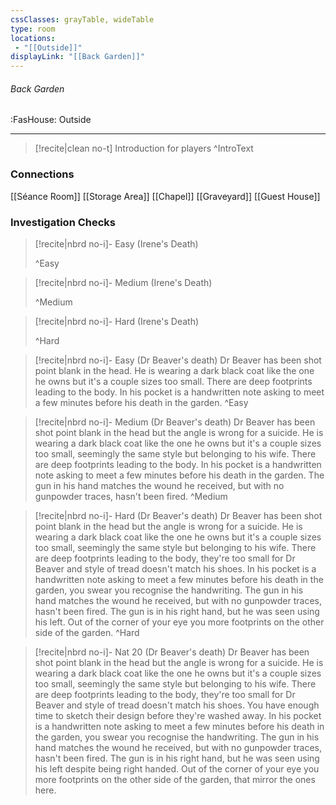 ```yaml
---
cssClasses: grayTable, wideTable
type: room
locations:
 - "[[Outside]]"
displayLink: "[[Back Garden]]"
---
```

###### Back Garden
<span class="sub2">:FasHouse: Outside</span>

---

> [!recite|clean no-t]
>	Introduction for players
>^IntroText
	
### Connections
[[Séance Room]]
[[Storage Area]]
[[Chapel]]
[[Graveyard]]
[[Guest House]]

### Investigation Checks

> [!recite|nbrd no-i]- Easy (Irene's Death)
>	
>^Easy

> [!recite|nbrd no-i]- Medium (Irene's Death)
>	
>^Medium

> [!recite|nbrd no-i]- Hard (Irene's Death)
>	
>^Hard

> [!recite|nbrd no-i]- Easy (Dr Beaver's death)
>	Dr Beaver has been shot point blank in the head. He is wearing a dark black coat like the one he owns but it's a couple sizes too small. There are deep footprints leading to the body. In his pocket is a handwritten note asking to meet a few minutes before his death in the garden.
>^Easy

> [!recite|nbrd no-i]- Medium (Dr Beaver's death)
>	Dr Beaver has been shot point blank in the head but the angle is wrong for a suicide. He is wearing a dark black coat like the one he owns but it's a couple sizes too small, seemingly the same style but belonging to his wife. There are deep footprints leading to the body. In his pocket is a handwritten note asking to meet a few minutes before his death in the garden. The gun in his hand matches the wound he received, but with no gunpowder traces, hasn't been fired.
>^Medium

> [!recite|nbrd no-i]- Hard (Dr Beaver's death)
>	Dr Beaver has been shot point blank in the head but the angle is wrong for a suicide. He is wearing a dark black coat like the one he owns but it's a couple sizes too small, seemingly the same style but belonging to his wife. There are deep footprints leading to the body, they're too small for Dr Beaver and style of tread doesn't match his shoes. In his pocket is a handwritten note asking to meet a few minutes before his death in the garden, you swear you recognise the handwriting. The gun in his hand matches the wound he received, but with no gunpowder traces, hasn't been fired. The gun is in his right hand, but he was seen using his left. Out of the corner of your eye you more footprints on the other side of the garden.
>^Hard

> [!recite|nbrd no-i]- Nat 20 (Dr Beaver's death)
>	Dr Beaver has been shot point blank in the head but the angle is wrong for a suicide. He is wearing a dark black coat like the one he owns but it's a couple sizes too small, seemingly the same style but belonging to his wife. There are deep footprints leading to the body, they're too small for Dr Beaver and style of tread doesn't match his shoes. You have enough time to sketch their design before they're washed away. In his pocket is a handwritten note asking to meet a few minutes before his death in the garden, you swear you recognise the handwriting. The gun in his hand matches the wound he received, but with no gunpowder traces, hasn't been fired. The gun is in his right hand, but he was seen using his left despite being right handed. Out of the corner of your eye you more footprints on the other side of the garden, that mirror the ones here.

